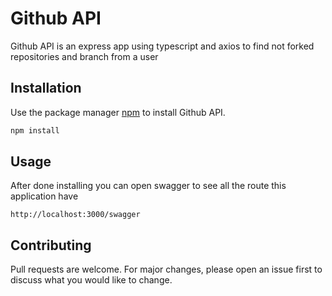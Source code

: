 # Github API

Github API is an express app using typescript and axios to find not forked repositories and branch from a user

## Installation
Use the package manager [npm](https://www.npmjs.com/) to install Github API.

```bash
npm install
```

## Usage

After done installing you can open swagger to see all the route this application have

```url
http://localhost:3000/swagger
```

## Contributing
Pull requests are welcome. For major changes, please open an issue first to discuss what you would like to change.
